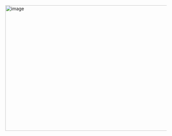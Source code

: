 <img width="559" height="393" alt="image" src="https://github.com/user-attachments/assets/08c7af2f-65ab-4e1c-ab39-23dce823bebc" />

